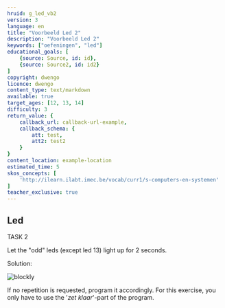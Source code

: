 ```yaml
---
hruid: g_led_vb2
version: 3
language: en
title: "Voorbeeld Led 2"
description: "Voorbeeld Led 2"
keywords: ["oefeningen", "led"]
educational_goals: [
    {source: Source, id: id}, 
    {source: Source2, id: id2}
]
copyright: dwengo
licence: dwengo
content_type: text/markdown
available: true
target_ages: [12, 13, 14]
difficulty: 3
return_value: {
    callback_url: callback-url-example,
    callback_schema: {
        att: test,
        att2: test2
    }
}
content_location: example-location
estimated_time: 5
skos_concepts: [
    'http://ilearn.ilabt.imec.be/vocab/curr1/s-computers-en-systemen'
]
teacher_exclusive: true
---
```

## Led

TASK 2

Let the "odd" leds (except led 13) light up for 2 seconds.

Solution:

![blockly](@learning-object/led_m2/en/3)

<div class="alert alert-box alert-success">
If no repetition is requested, program it accordingly. For this exercise, you only have to use the '<em>zet klaar</em>'-part of the program.
</div>